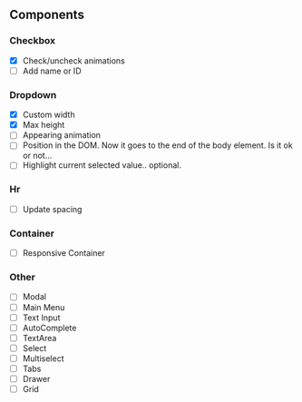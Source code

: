 ## Components

### Checkbox

- [x] Check/uncheck animations
- [ ] Add name or ID

### Dropdown

- [x] Custom width
- [x] Max height
- [ ] Appearing animation
- [ ] Position in the DOM. Now it goes to the end of the body element. Is it ok or not...
- [ ] Highlight current selected value.. optional.

### Hr

- [ ] Update spacing

### Container

- [ ] Responsive Container

### Other

- [ ] Modal
- [ ] Main Menu
- [ ] Text Input
- [ ] AutoComplete
- [ ] TextArea
- [ ] Select
- [ ] Multiselect
- [ ] Tabs
- [ ] Drawer
- [ ] Grid
